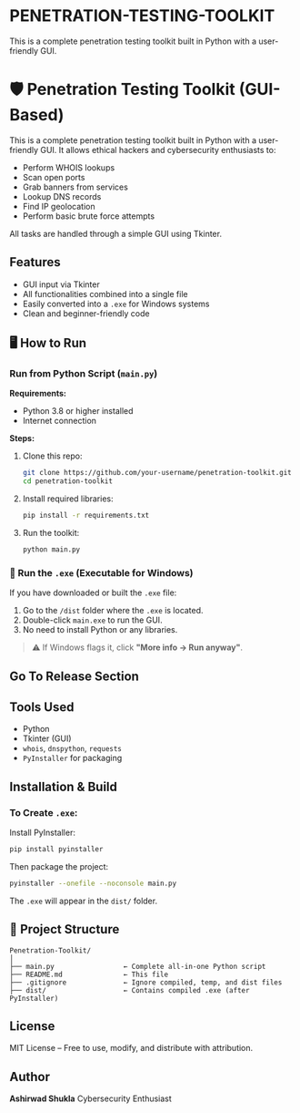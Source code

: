 # PENETRATION-TESTING-TOOLKIT
This is a complete penetration testing toolkit built in Python with a user-friendly GUI. 



# 🛡️ Penetration Testing Toolkit (GUI-Based)

This is a complete penetration testing toolkit built in Python with a user-friendly GUI. It allows ethical hackers and cybersecurity enthusiasts to:

- Perform WHOIS lookups
- Scan open ports
- Grab banners from services
- Lookup DNS records
- Find IP geolocation
- Perform basic brute force attempts

All tasks are handled through a simple GUI using Tkinter.


##  Features

* GUI input via Tkinter  
* All functionalities combined into a single file  
* Easily converted into a `.exe` for Windows systems  
* Clean and beginner-friendly code


## 🖥️ How to Run

###  Run from Python Script (`main.py`)

**Requirements:**

- Python 3.8 or higher installed
- Internet connection

**Steps:**

1. Clone this repo:
   ```bash
   git clone https://github.com/your-username/penetration-toolkit.git
   cd penetration-toolkit


2. Install required libraries:

   ```bash
   pip install -r requirements.txt
   ```

3. Run the toolkit:

   ```bash
   python main.py
   ```



### 🧩 Run the `.exe` (Executable for Windows)
If you have downloaded or built the `.exe` file:

1. Go to the `/dist` folder where the `.exe` is located.
2. Double-click `main.exe` to run the GUI.
3. No need to install Python or any libraries.

> ⚠️ If Windows flags it, click **"More info → Run anyway"**.
## Go To Release Section 

##  Tools Used

* Python
* Tkinter (GUI)
* `whois`, `dnspython`, `requests`
* `PyInstaller` for packaging


##  Installation & Build

### To Create `.exe`:

Install PyInstaller:

```bash
pip install pyinstaller
```

Then package the project:

```bash
pyinstaller --onefile --noconsole main.py
```

The `.exe` will appear in the `dist/` folder.


## 📂 Project Structure

```
Penetration-Toolkit/
│
├── main.py                 ← Complete all-in-one Python script
├── README.md               ← This file
├── .gitignore              ← Ignore compiled, temp, and dist files
├── dist/                   ← Contains compiled .exe (after PyInstaller)
```


## License

MIT License – Free to use, modify, and distribute with attribution.


## Author
**Ashirwad Shukla**
Cybersecurity Enthusiast



